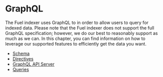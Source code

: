 # GraphQL

The Fuel indexer uses GraphQL to in order to allow users to query for indexed data. Please note that the Fuel indexer does not support the full GraphQL specification; however, we do our best to reasonably support as much as we can. In this chapter, you can find information on how to leverage our supported features to efficiently get the data you want.

- [Schema](./schema.md)
- [Directives](./directives.md)
- [GraphQL API Server](./api-server.md)
- [Queries](./queries.md)
